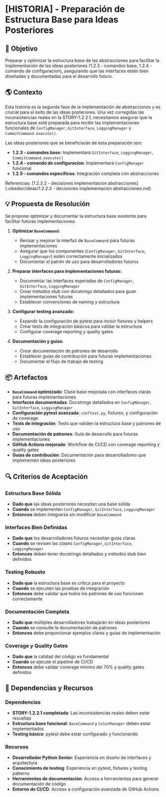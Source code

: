# [HISTORIA] - Preparación de Estructura Base para Ideas Posteriores

## 🎯 Objetivo

Preparar y optimizar la estructura base de las abstracciones para facilitar la implementación de las ideas posteriores (1.2.3 - comandos base, 1.2.4 - comando de configuracion), asegurando que las interfaces estén bien diseñadas y documentadas para el desarrollo futuro.

## 🌎 Contexto

Esta historia es la segunda fase de la implementación de abstracciones y es crucial para el éxito de las ideas posteriores. Una vez corregidas las inconsistencias reales en la STORY-1.2.2.1, necesitamos asegurar que la estructura base esté preparada para recibir las implementaciones funcionales de `ConfigManager`, `GitInterface`, `LoggingManager` y `CommitCommand.execute()`.

Las ideas posteriores que se beneficiarán de esta preparación son:
- **1.2.3 - comandos base**: Implementará `GitInterface`, `LoggingManager`, `CommitCommand.execute()`
- **1.2.4 - comando de configuracion**: Implementará `ConfigManager` funcional
- **1.2.5 - comandos especificos**: Integración completa con abstracciones

Referencias: [1.2.2.2 - decisiones implementacion abstracciones](.vibedoc/ideas/1.2.2.2 - decisiones implementacion abstracciones.md)

## 💡 Propuesta de Resolución

Se propone optimizar y documentar la estructura base existente para facilitar futuras implementaciones:

1. **Optimizar `BaseCommand`:**
   - Revisar y mejorar la interfaz de `BaseCommand` para futuras implementaciones
   - Asegurar que los componentes (`ConfigManager`, `GitInterface`, `LoggingManager`) estén correctamente inicializados
   - Documentar el patrón de uso para desarrolladores futuros

2. **Preparar interfaces para implementaciones futuras:**
   - Documentar las interfaces esperadas de `ConfigManager`, `GitInterface`, `LoggingManager`
   - Crear métodos stub con docstrings detallados para guiar implementaciones futuras
   - Establecer convenciones de naming y estructura

3. **Configurar testing avanzado:**
   - Expandir la configuración de pytest para incluir fixtures y helpers
   - Crear tests de integración básicos para validar la estructura
   - Configurar coverage reporting y quality gates

4. **Documentación y guías:**
   - Crear documentación de patrones de desarrollo
   - Establecer guías de contribución para futuras implementaciones
   - Documentar el flujo de trabajo de testing

## 📦 Artefactos

- **`BaseCommand` optimizado**: Clase base mejorada con interfaces claras para futuras implementaciones
- **Interfaces documentadas**: Docstrings detallados en `ConfigManager`, `GitInterface`, `LoggingManager`
- **Configuración pytest avanzada**: `conftest.py`, fixtures, y configuración de coverage
- **Tests de integración**: Tests que validen la estructura base y patrones de uso
- **Documentación de patrones**: Guía de desarrollo para futuras implementaciones
- **GitHub Actions mejorado**: Workflow de CI/CD con coverage reporting y quality gates
- **Guías de contribución**: Documentación para desarrolladores que implementen ideas posteriores

## 🔍 Criterios de Aceptación

### Estructura Base Sólida
- **Dado que** las ideas posteriores necesitan una base sólida
- **Cuando** se implementen `ConfigManager`, `GitInterface`, `LoggingManager`
- **Entonces** deben integrarse sin modificar `BaseCommand`

### Interfaces Bien Definidas
- **Dado que** los desarrolladores futuros necesitan guías claras
- **Cuando** se revisen las clases `ConfigManager`, `GitInterface`, `LoggingManager`
- **Entonces** deben tener docstrings detallados y métodos stub bien definidos

### Testing Robusto
- **Dado que** la estructura base es crítica para el proyecto
- **Cuando** se ejecuten las pruebas de integración
- **Entonces** debe validar que todos los patrones de uso funcionen correctamente

### Documentación Completa
- **Dado que** múltiples desarrolladores trabajarán en ideas posteriores
- **Cuando** se consulte la documentación de patrones
- **Entonces** debe proporcionar ejemplos claros y guías de implementación

### Coverage y Quality Gates
- **Dado que** la calidad del código es fundamental
- **Cuando** se ejecute el pipeline de CI/CD
- **Entonces** debe validar coverage mínimo del 70% y quality gates definidos

## 🔗 Dependencias y Recursos

### Dependencias

- **STORY-1.2.2.1 completada**: Las inconsistencias reales deben estar resueltas
- **Estructura base funcional**: `BaseCommand` y `ColorManager` deben estar implementados
- **Testing básico**: pytest debe estar configurado y funcionando

### Recursos

- **Desarrollador Python Senior**: Experiencia en diseño de interfaces y arquitectura
- **Conocimiento de testing**: Experiencia en pytest, fixtures y testing patterns
- **Herramientas de documentación**: Acceso a herramientas para generar documentación de código
- **Entorno de CI/CD**: Acceso a configuración avanzada de GitHub Actions
